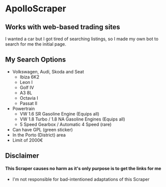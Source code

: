 # ApolloScraper

## Works with web-based trading sites
I wanted a car but I got tired of searching listings, so I made my own bot to search for me the initial page.

## My Search Options
* Volkswagen, Audi, Skoda and Seat
  * Ibiza 6K2
  * Leon I
  * Golf IV
  * A3 8L
  * Octavia I
  * Passat II
* Powertrain
  * VW 1.6 SR Gasoline Engine (Equips all)
  * VW 1.8 Turbo / 1.8 NA Gasoline Engines (Equips all)
  * 5 Speed Gearbox / Automatic 4 Speed (rare)
* Can have GPL (green sticker)
* In the Porto (District) area
* Limit of 2000€

## Disclaimer
#### This Scraper causes no harm as it's only purpose is to get the links for me
* I'm not responsible for bad-intentioned adaptations of this Scraper
